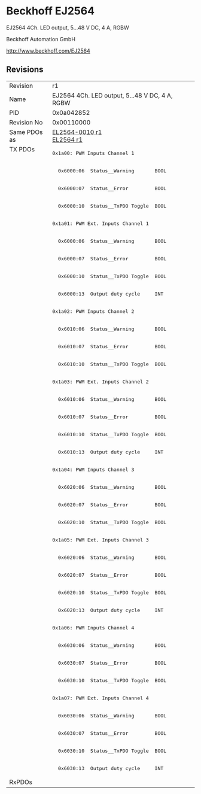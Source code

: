 # Beckhoff EJ2564

EJ2564 4Ch. LED output, 5...48 V DC, 4 A, RGBW

Beckhoff Automation GmbH

http://www.beckhoff.com/EJ2564

## Revisions
<table>
<tr>
<td>Revision</td>
<td>r1</td>
</tr>
<tr>
<td>Name</td>
<td>EJ2564 4Ch. LED output, 5...48 V DC, 4 A, RGBW</td>
</tr>
<tr>
<td>PID</td>
<td>0x0a042852</td>
</tr>
<tr>
<td>Revision No</td>
<td>0x00110000</td>
</tr>
<tr>
<td>Same PDOs as</td>
<td><a href="EL2564-0010.md">EL2564-0010 r1</a><br/><a href="EL2564.md">EL2564 r1</a></td>
</tr>
<tr>
<td rowspan=36 valign=top>TX PDOs</td>
<td><pre>0x1a00: PWM Inputs Channel 1</pre></td>
<td></td>
</tr>
<tr>
<td><pre>  0x6000:06  Status__Warning       BOOL</pre></td>
</tr>
<tr>
<td><pre>  0x6000:07  Status__Error         BOOL</pre></td>
</tr>
<tr>
<td><pre>  0x6000:10  Status__TxPDO Toggle  BOOL</pre></td>
</tr>
<tr>
<td><pre>0x1a01: PWM Ext. Inputs Channel 1</pre></td>
</tr>
<tr>
<td><pre>  0x6000:06  Status__Warning       BOOL</pre></td>
</tr>
<tr>
<td><pre>  0x6000:07  Status__Error         BOOL</pre></td>
</tr>
<tr>
<td><pre>  0x6000:10  Status__TxPDO Toggle  BOOL</pre></td>
</tr>
<tr>
<td><pre>  0x6000:13  Output duty cycle     INT</pre></td>
</tr>
<tr>
<td><pre>0x1a02: PWM Inputs Channel 2</pre></td>
</tr>
<tr>
<td><pre>  0x6010:06  Status__Warning       BOOL</pre></td>
</tr>
<tr>
<td><pre>  0x6010:07  Status__Error         BOOL</pre></td>
</tr>
<tr>
<td><pre>  0x6010:10  Status__TxPDO Toggle  BOOL</pre></td>
</tr>
<tr>
<td><pre>0x1a03: PWM Ext. Inputs Channel 2</pre></td>
</tr>
<tr>
<td><pre>  0x6010:06  Status__Warning       BOOL</pre></td>
</tr>
<tr>
<td><pre>  0x6010:07  Status__Error         BOOL</pre></td>
</tr>
<tr>
<td><pre>  0x6010:10  Status__TxPDO Toggle  BOOL</pre></td>
</tr>
<tr>
<td><pre>  0x6010:13  Output duty cycle     INT</pre></td>
</tr>
<tr>
<td><pre>0x1a04: PWM Inputs Channel 3</pre></td>
</tr>
<tr>
<td><pre>  0x6020:06  Status__Warning       BOOL</pre></td>
</tr>
<tr>
<td><pre>  0x6020:07  Status__Error         BOOL</pre></td>
</tr>
<tr>
<td><pre>  0x6020:10  Status__TxPDO Toggle  BOOL</pre></td>
</tr>
<tr>
<td><pre>0x1a05: PWM Ext. Inputs Channel 3</pre></td>
</tr>
<tr>
<td><pre>  0x6020:06  Status__Warning       BOOL</pre></td>
</tr>
<tr>
<td><pre>  0x6020:07  Status__Error         BOOL</pre></td>
</tr>
<tr>
<td><pre>  0x6020:10  Status__TxPDO Toggle  BOOL</pre></td>
</tr>
<tr>
<td><pre>  0x6020:13  Output duty cycle     INT</pre></td>
</tr>
<tr>
<td><pre>0x1a06: PWM Inputs Channel 4</pre></td>
</tr>
<tr>
<td><pre>  0x6030:06  Status__Warning       BOOL</pre></td>
</tr>
<tr>
<td><pre>  0x6030:07  Status__Error         BOOL</pre></td>
</tr>
<tr>
<td><pre>  0x6030:10  Status__TxPDO Toggle  BOOL</pre></td>
</tr>
<tr>
<td><pre>0x1a07: PWM Ext. Inputs Channel 4</pre></td>
</tr>
<tr>
<td><pre>  0x6030:06  Status__Warning       BOOL</pre></td>
</tr>
<tr>
<td><pre>  0x6030:07  Status__Error         BOOL</pre></td>
</tr>
<tr>
<td><pre>  0x6030:10  Status__TxPDO Toggle  BOOL</pre></td>
</tr>
<tr>
<td><pre>  0x6030:13  Output duty cycle     INT</pre></td>
</tr>
<tr>
<td>RxPDOs</td>
<td></td>
</tr>
</table>
